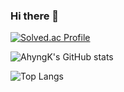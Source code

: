 ### Hi there 👋

[![Solved.ac Profile](http://mazassumnida.wtf/api/v2/generate_badge?boj=jaywing970)](https://solved.ac/jaywing970/)

![AhyngK's GitHub stats](https://github-readme-stats.vercel.app/api?username=ahyngK&show_icons=true&theme=onedark)

![Top Langs](https://github-readme-stats.vercel.app/api/top-langs/?username=ahyngK&layout=compact)
